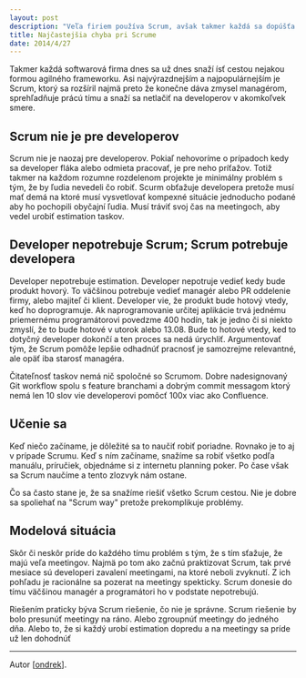 ```yaml
---
layout: post
description: "Veľa firiem používa Scrum, avšak takmer každá sa dopúšťa rovnakej chyby po kratšom čase…"
title: Najčastejšia chyba pri Scrume
date: 2014/4/27
---
```


Takmer každá softwarová firma dnes sa už dnes snaží ísť cestou nejakou formou agilného frameworku.
Asi najvýrazdnejším a najpopulárnejším je Scrum, ktorý sa rozšíril najmä preto že konečne dáva zmysel
managérom, sprehľadňuje prácú tímu a snaží sa netlačiť na developerov v akomkoľvek smere.


## Scrum nie je pre developerov

Scrum nie je naozaj pre developerov. Pokiaľ nehovoríme o prípadoch kedy sa developer fláka alebo odmieta
pracovať, je pre neho príťažov. Totiž takmer na každom rozumne rozdelenom projekte je minimálny problém
s tým, že by ľudia nevedeli čo robiť. Scurm obťažuje developera pretože musí mať demá na ktoré musí
vysvetlovať kompexné situácie jednoducho podané aby ho pochopili obyčajní ľudia. Musí tráviť svoj
čas na meetingoch, aby vedel urobiť estimation taskov.

## Developer nepotrebuje Scrum; Scrum potrebuje developera

Developer nepotrebuje estimation. Developer
nepotruje vedieť kedy bude produkt hovorý. To väčšinou potrebuje vedieť managér alebo PR oddelenie
firmy, alebo majiteľ či klient. Developer vie, že produkt bude hotový vtedy, keď ho doprogramuje.
Ak naprogramovanie určitej aplikácie trvá jednému priemernému programátorovi povedzme 400 hodín, tak
je jedno či si niekto zmyslí, že to bude hotové v utorok alebo 13.08. Bude to hotové vtedy, ked to
dotyčný developer dokončí a ten proces sa nedá úrychliť. Argumentovať tým, že Scrum pomôže lepšie odhadnúť
pracnosť je samozrejme relevantné, ale opäť iba starosť managéra.

Čitateľnosť taskov nemá nič spoločné so Scrumom. Dobre nadesignovaný Git workflow spolu s feature
branchami a dobrým commit messagom ktorý nemá len 10 slov vie developerovi pomôcť 100x viac ako Confluence.


## Učenie sa

Keď niečo začíname, je dôležité sa to naučiť robiť poriadne. Rovnako je to aj v prípade Scrumu. Keď
s ním začíname, snažíme sa robiť všetko podľa manuálu, príručiek, objednáme si z internetu planning
poker. Po čase však sa Scrum naučíme a tento zlozvyk nám ostane.

Čo sa často stane je, že sa snažíme riešiť všetko Scrum cestou. Nie je dobre sa spoliehať na "Scrum
way" pretože prekomplikuje problémy.

## Modelová situácia

Skôr či neskôr príde do každého tímu problém s tým, že s tím sťažuje, že majú veľa meetingov. Najmä
po tom ako začnú praktizovat Scrum, tak prvé mesiace sú developeri zavalení meetingami, na ktoré
neboli zvyknutí. Z ich pohľadu je racionálne sa pozerat na meetingy spekticky. Scrum donesie do tímu
väčšinou managér a programátori ho v podstate nepotrebujú.

Riešením praticky býva Scrum riešenie, čo nie je správne. Scrum riešenie by bolo presunúť meetingy
na ráno. Alebo zgroupnúť meetingy do jedného dňa. Alebo to, že si každý urobí estimation dopredu a na
meetingy sa príde už len dohodnúť


---

Autor [[ondrek](http://twitter.com/ondrek)].